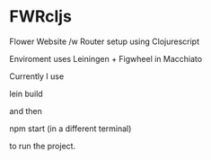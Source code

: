 # FWRcljs
Flower Website /w Router setup using Clojurescript 

Enviroment uses Leiningen + Figwheel in Macchiato 

Currently I use

lein build

and then 

npm start (in a different terminal) 

to run the project. 
